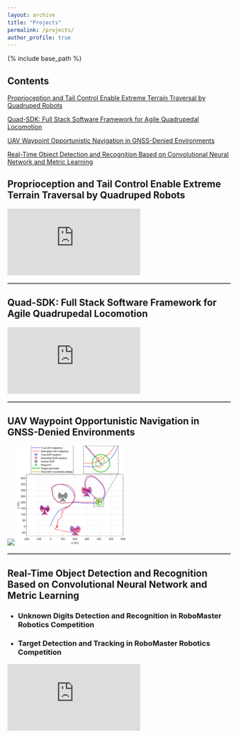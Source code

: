 ```yaml
---
layout: archive
title: "Projects"
permalink: /projects/
author_profile: true
---
```


{% include base_path %}

## Contents

[Proprioception and Tail Control Enable Extreme Terrain Traversal by Quadruped Robots](#proprioception-and-tail-control-enable-extreme-terrain-traversal-by-quadruped-robots)

[Quad-SDK: Full Stack Software Framework for Agile Quadrupedal Locomotion](#quad-sdk-full-stack-software-framework-for-agile-quadrupedal-locomotion)

[UAV Waypoint Opportunistic Navigation in GNSS-Denied Environments](#uav-waypoint-opportunistic-navigation-in-gnss-denied-environments)

[Real-Time Object Detection and Recognition Based on Convolutional Neural Network and Metric Learning](#real-time-object-detection-and-recognition-based-on-convolutional-neural-network-and-metric-learning)

## Proprioception and Tail Control Enable Extreme Terrain Traversal by Quadruped Robots

<iframe src="https://www.youtube.com/embed/uH6T1ETzjhM?mute=1" title="YouTube video player" frameborder="0" allow="accelerometer; autoplay; clipboard-write; encrypted-media; gyroscope; picture-in-picture" allowfullscreen></iframe>

<hr style="height:3px;border-width:0;color:gray;background-color:gray">

## Quad-SDK: Full Stack Software Framework for Agile Quadrupedal Locomotion

<iframe src="https://www.youtube.com/embed/kSXKjTxKpuA?mute=1" title="YouTube video player" frameborder="0" allow="accelerometer; autoplay; clipboard-write; encrypted-media; gyroscope; picture-in-picture" allowfullscreen></iframe>

<hr style="height:3px;border-width:0;color:gray;background-color:gray">

## UAV Waypoint Opportunistic Navigation in GNSS-Denied Environments

<img src="/images/momp.svg" width="49%"> <img src="/images/momp_2.svg" width="49%">

<hr style="height:3px;border-width:0;color:gray;background-color:gray">

## Real-Time Object Detection and Recognition Based on Convolutional Neural Network and Metric Learning

* ### Unknown Digits Detection and Recognition in RoboMaster Robotics Competition
* ### Target Detection and Tracking in RoboMaster Robotics Competition

<iframe src="https://www.youtube.com/embed/SWBToGwPwso" title="YouTube video player" frameborder="0" allow="accelerometer; autoplay; clipboard-write; encrypted-media; gyroscope; picture-in-picture" allowfullscreen></iframe>

